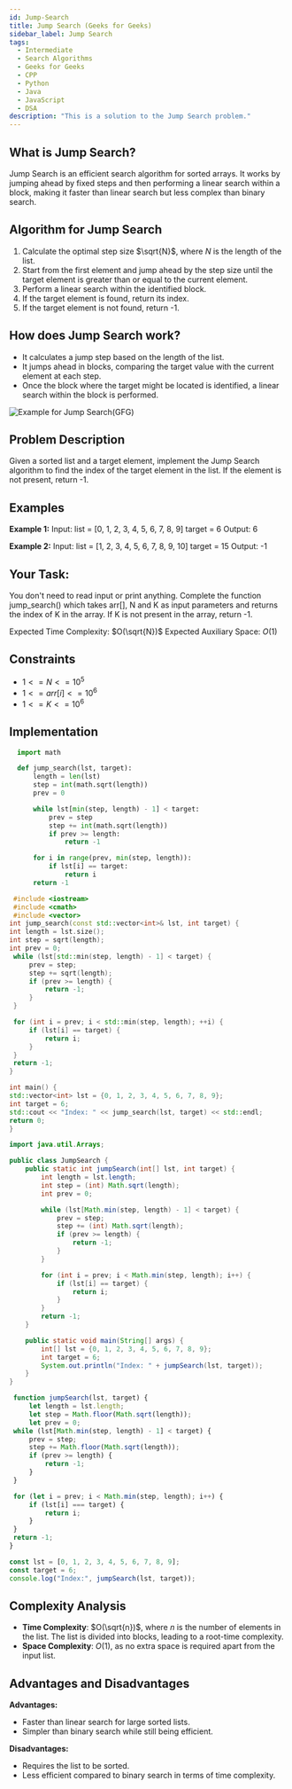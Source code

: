 ```yaml
---
id: Jump-Search
title: Jump Search (Geeks for Geeks)
sidebar_label: Jump Search
tags:
  - Intermediate
  - Search Algorithms
  - Geeks for Geeks
  - CPP
  - Python
  - Java
  - JavaScript
  - DSA
description: "This is a solution to the Jump Search problem."
---
```


## What is Jump Search?

Jump Search is an efficient search algorithm for sorted arrays. It works by jumping ahead by fixed steps and then performing a linear search within a block, making it faster than linear search but less complex than binary search.

## Algorithm for Jump Search

1. Calculate the optimal step size $\sqrt{N}$, where $N$ is the length of the list.
2. Start from the first element and jump ahead by the step size until the target element is greater than or equal to the current element.
3. Perform a linear search within the identified block.
4. If the target element is found, return its index.
5. If the target element is not found, return -1.

## How does Jump Search work?

- It calculates a jump step based on the length of the list.
- It jumps ahead in blocks, comparing the target value with the current element at each step.
- Once the block where the target might be located is identified, a linear search within the block is performed.

![Example for Jump Search(GFG)](../../assets/jump-search.webp)

## Problem Description

Given a sorted list and a target element, implement the Jump Search algorithm to find the index of the target element in the list. If the element is not present, return -1.

## Examples

**Example 1:**
Input:
list = [0, 1, 2, 3, 4, 5, 6, 7, 8, 9]
target = 6
Output: 6


**Example 2:**
Input:
list = [1, 2, 3, 4, 5, 6, 7, 8, 9, 10]
target = 15
Output: -1


## Your Task:

You don't need to read input or print anything. Complete the function jump_search() which takes arr[], N and K as input parameters and returns the index of K in the array. If K is not present in the array, return -1.

Expected Time Complexity: $O(\sqrt{N})$
Expected Auxiliary Space: $O(1)$

## Constraints

- $1 <= N <= 10^5$
- $1 <= arr[i] <= 10^6$
- $1 <= K <= 10^6$

## Implementation

<Tabs>
  <TabItem value="Python" label="Python" default>
    
```python
  import math

  def jump_search(lst, target):
      length = len(lst)
      step = int(math.sqrt(length))
      prev = 0

      while lst[min(step, length) - 1] < target:
          prev = step
          step += int(math.sqrt(length))
          if prev >= length:
              return -1

      for i in range(prev, min(step, length)):
          if lst[i] == target:
              return i
      return -1
  ```
 </TabItem>
  <TabItem value="C++" label="C++">
    
 ```cpp
  #include <iostream>
  #include <cmath>
  #include <vector>
int jump_search(const std::vector<int>& lst, int target) {
int length = lst.size();
int step = sqrt(length);
int prev = 0;
  while (lst[std::min(step, length) - 1] < target) {
      prev = step;
      step += sqrt(length);
      if (prev >= length) {
          return -1;
      }
  }

  for (int i = prev; i < std::min(step, length); ++i) {
      if (lst[i] == target) {
          return i;
      }
  }
  return -1;
}

int main() {
std::vector<int> lst = {0, 1, 2, 3, 4, 5, 6, 7, 8, 9};
int target = 6;
std::cout << "Index: " << jump_search(lst, target) << std::endl;
return 0;
}

```
</TabItem>

<TabItem value="Java" label="Java">
  
```java
import java.util.Arrays;

public class JumpSearch {
    public static int jumpSearch(int[] lst, int target) {
        int length = lst.length;
        int step = (int) Math.sqrt(length);
        int prev = 0;

        while (lst[Math.min(step, length) - 1] < target) {
            prev = step;
            step += (int) Math.sqrt(length);
            if (prev >= length) {
                return -1;
            }
        }

        for (int i = prev; i < Math.min(step, length); i++) {
            if (lst[i] == target) {
                return i;
            }
        }
        return -1;
    }

    public static void main(String[] args) {
        int[] lst = {0, 1, 2, 3, 4, 5, 6, 7, 8, 9};
        int target = 6;
        System.out.println("Index: " + jumpSearch(lst, target));
    }
}

```

</TabItem>
  <TabItem value="JavaScript" label="JavaScript">

 ```javascript
  function jumpSearch(lst, target) {
      let length = lst.length;
      let step = Math.floor(Math.sqrt(length));
      let prev = 0;
  while (lst[Math.min(step, length) - 1] < target) {
      prev = step;
      step += Math.floor(Math.sqrt(length));
      if (prev >= length) {
          return -1;
      }
  }

  for (let i = prev; i < Math.min(step, length); i++) {
      if (lst[i] === target) {
          return i;
      }
  }
  return -1;
}

const lst = [0, 1, 2, 3, 4, 5, 6, 7, 8, 9];
const target = 6;
console.log("Index:", jumpSearch(lst, target));
```

</TabItem>
</Tabs>

## Complexity Analysis

- **Time Complexity**: $O(\sqrt{n})$, where $n$ is the number of elements in the list. The list is divided into blocks, leading to a root-time complexity.
- **Space Complexity**: $O(1)$, as no extra space is required apart from the input list.

## Advantages and Disadvantages

**Advantages:**
- Faster than linear search for large sorted lists.
- Simpler than binary search while still being efficient.

**Disadvantages:**
- Requires the list to be sorted.
- Less efficient compared to binary search in terms of time complexity.
